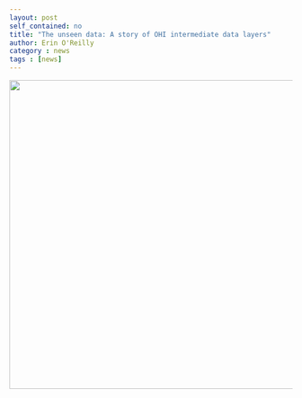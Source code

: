 ```yaml
---
layout: post
self_contained: no
title: "The unseen data: A story of OHI intermediate data layers"
author: Erin O'Reilly
category : news 
tags : [news]
---
```




<center><img src="../assets/blog_images/FILENAME" width="550px"><br/>
